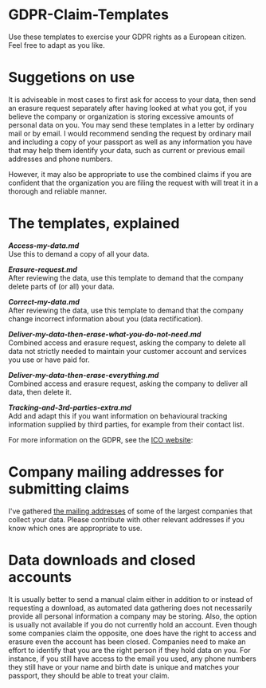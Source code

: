 # GDPR-Claim-Templates
Use these templates to exercise your GDPR rights as a European citizen. Feel free to adapt as you like.

# Suggetions on use
It is adviseable in most cases to first ask for access to your data, then send an erasure request separately after having looked at what you got, if you believe the company or organization is storing excessive amounts of personal data on you. You may send these templates in a letter by ordinary mail or by email. I would recommend sending the request by ordinary mail and including a copy of your passport as well as any information you have that may help them identify your data, such as current or previous email addresses and phone numbers. 

However, it may also be appropriate to use the combined claims if you are confident that the organization you are filing the request with will treat it in a thorough and reliable manner.

# The templates, explained
***Access-my-data.md***<br/>
Use this to demand a copy of all your data.

***Erasure-request.md***<br/>
After reviewing the data, use this template to demand that the company delete parts of (or all) your data.

***Correct-my-data.md***<br/>
After reviewing the data, use this template to demand that the company change incorrect information about you (data rectification).

***Deliver-my-data-then-erase-what-you-do-not-need.md***<br/>
Combined access and erasure request, asking the company to delete all data not strictly needed to maintain your customer account and services you use or have paid for.

***Deliver-my-data-then-erase-everything.md***<br/>
Combined access and erasure request, asking the company to deliver all data, then delete it.

***Tracking-and-3rd-parties-extra.md***<br/>
Add and adapt this if you want information on behavioural tracking information supplied by third parties, for example from their contact list.

For more information on the GDPR, see the [ICO website](https://ico.org.uk/for-organisations/guide-to-the-general-data-protection-regulation-gdpr/):

# Company mailing addresses for submitting claims

I've gathered [the mailing addresses](https://github.com/gdpraid/GDPR-Claim-Templates/blob/master/Relevant-addresses.md) of some of the largest companies that collect your data. Please contribute with other relevant addresses if you know which ones are appropriate to use. 

# Data downloads and closed accounts

It is usually better to send a manual claim either in addition to or instead of requesting a download, as automated data gathering does not necessarily provide all personal information a company may be storing. Also, the option is usually not available if you do not currently hold an account. Even though some companies claim the opposite, one does have the right to access and erasure even the account has been closed. Companies need to make an effort to identify that you are the right person if they hold data on you. For instance, if you still have access to the email you used, any phone numbers they still have or your name and birth date is unique and matches your passport, they should be able to treat your claim.
